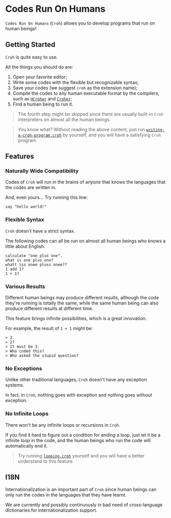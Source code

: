 # Codes Run On Humans

`Codes Run On Humans` (`Croh`) allows you to develop programs that run on human beings!

## Getting Started

`Croh` is quite easy to use.

All the things you should do are:

1. Open your favorite editor;
2. Write some codes with the flexible but recognizable syntax;
3. Save your codes (we suggest `croh` as the extension name);
4. Compile the codes to any human executable format by the compilers, such as [`HCroher`](https://github.com/CodesRunOnHumans/HCroher) and [`Croher`](https://github.com/CodesRunOnHumans/Croher/wiki);
5. Find a human being to run it.

> The fourth step might be skipped since there are usually built-in `Croh` interpreters on almost all the human beings.

> You know what? Without reading the above content, just run [`writing-a-croh-program.croh`](./examples/writing-a-croh-program.croh) by yourself, and you will have a satisfying `Croh` program.

## Features
### Naturally Wide Compatibility

Codes of `Croh` will run in the brains of anyone that knows the languages that the codes are written in.

And, even yours... Try running this line:

```croh
say "hello world!"
```

### Flexible Syntax

`Croh` doesn't have a strict syntax.

The following codes can all be run on almost all human beings who knows a little about English.

```croh
calculate "one plus one".
what is one plus one?
whatt iss onee pluss onee??
1 add 1?
1 + 1?
```

### Various Results

Different human beings may produce different results, although the code they're running is totally the
 same, while the same human being can also produce different results at different time.

This feature brings infinite possibilities, which is a great innovation.

For example, the result of `1 + 1` might be:

```croh
> 2.
> 2?
> It must be 3.
> Who coded this?
> Who asked the stupid question?
```

### No Exceptions

Unlike other traditional languages, `Croh` doesn't have any exception systems.

In fact, in `Croh`, nothing goes with exception and nothing goes without exception.

### No Infinite Loops

There won't be any infinite loops or recursions in `Croh`.

If you find it hard to figure out a condition for ending a loop, just let it be a infinite loop in the code, and the human beings who run the code will automatically end it.

> Try running [`looping.croh`](./examples/looping.croh) yourself and you will have a better understand to this feature.

## I18N

Internationalization is an important part of `Croh` since human beings can only run the codes in the languages that they have learnt.

We are currently and possibly continuously in bad need of cross-language dictionaries for internationalization support.